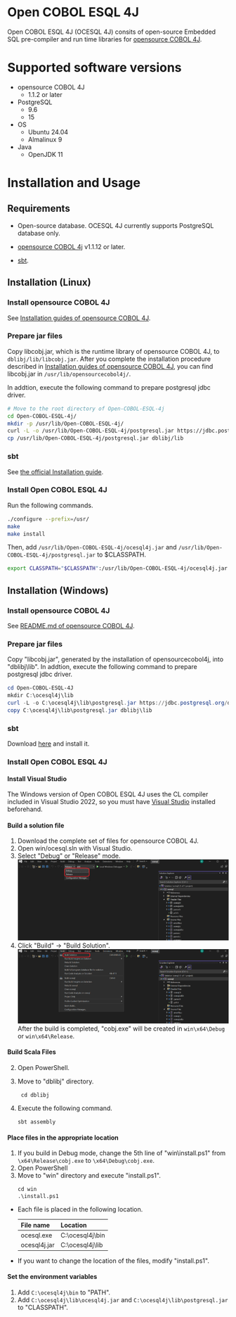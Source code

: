# Open COBOL ESQL 4J

Open COBOL ESQL 4J (OCESQL 4J) consits of open-source Embedded SQL pre-compiler and run time libraries for [opensource COBOL 4J](https://github.com/opensourcecobol/opensourcecobol4j).

# Supported software versions

* opensource COBOL 4J
  * 1.1.2 or later
* PostgreSQL
  * 9.6
  * 15
* OS
  * Ubuntu 24.04
  * Almalinux 9
* Java
  * OpenJDK 11

# Installation and Usage

## Requirements

* Open-source database.
  OCESQL 4J currently supports PostgreSQL database only.

* [opensource COBOL 4j](https://github.com/opensourcecobol/opensourcecobol4j) v1.1.12 or later.

* [sbt](https://www.scala-sbt.org/).


## Installation (Linux)

### Install opensource COBOL 4J

See [Installation guides of opensource COBOL 4J](https://github.com/opensourcecobol/opensourcecobol4j/wiki).

### Prepare jar files

Copy libcobj.jar, which is the runtime library of opensource COBOL 4J, to `dblibj/lib/libcobj.jar`.
After you complete the installation procedure described in [Installation guides of opensource COBOL 4J](https://github.com/opensourcecobol/opensourcecobol4j/wiki), you can find libcobj.jar in `/usr/lib/opensourcecobol4j/`.

In addtion, execute the following command to prepare postgresql jdbc driver.

```sh
# Move to the root directory of Open-COBOL-ESQL-4j
cd Open-COBOL-ESQL-4j/
mkdir -p /usr/lib/Open-COBOL-ESQL-4j/
curl -L -o /usr/lib/Open-COBOL-ESQL-4j/postgresql.jar https://jdbc.postgresql.org/download/postgresql-42.2.24.jar
cp /usr/lib/Open-COBOL-ESQL-4j/postgresql.jar dblibj/lib
```

### sbt

See [the official Installation guide](https://www.scala-sbt.org/1.x/docs/Installing-sbt-on-Linux.html).

### Install Open COBOL ESQL 4J

Run the following commands.

```sh
./configure --prefix=/usr/
make
make install
```

Then, add `/usr/lib/Open-COBOL-ESQL-4j/ocesql4j.jar` and `/usr/lib/Open-COBOL-ESQL-4j/postgresql.jar` to $CLASSPATH.

```sh
export CLASSPATH="$CLASSPATH":/usr/lib/Open-COBOL-ESQL-4j/ocesql4j.jar:/usr/lib/Open-COBOL-ESQL-4j/postgresql.jar
```

## Installation (Windows)
### Install opensource COBOL 4J

See [README.md of opensource COBOL 4J](https://github.com/opensourcecobol/opensourcecobol4j/blob/develop/README.md).

### Prepare jar files
Copy "libcobj.jar", generated by the installation of opensourcecobol4j, into "dblibj\lib".
In addtion, execute the following command to prepare postgresql jdbc driver.
  
```powershell
cd Open-COBOL-ESQL-4J
mkdir C:\ocesql4j\lib
curl -L -o C:\ocesql4j\lib\postgresql.jar https://jdbc.postgresql.org/download/postgresql-42.2.24.jar
copy C:\ocesql4j\lib\postgresql.jar dblibj\lib
```

### sbt
Download [here](https://www.scala-sbt.org/download/) and install it.

### Install Open COBOL ESQL 4J
#### Install Visual Studio
The Windows version of Open COBOL ESQL 4J uses the CL compiler included in Visual Studio 2022, so you must have [Visual Studio](https://visualstudio.microsoft.com/) installed beforehand.


#### Build a solution file
1. Download the complete set of files for opensource COBOL 4J.
2. Open win/ocesql.sln with Visual Studio.
3. Select "Debug" or "Release" mode.
![alt text](image/readme1.png)
4. Click "Build" -> "Build Solution".
![alt text](image/readme2.png)
After the build is completed, "cobj.exe" will be created in `win\x64\Debug` or `win\x64\Release`.

#### Build Scala Files
2. Open PowerShell.

3. Move to "dblibj" directory.
   ```
    cd dblibj
   ```
4. Execute the following command.
   ```
   sbt assembly
   ```

#### Place files in the appropriate location
1. If you build in Debug mode, change the 5th line of "win\install.ps1" from `\x64\Release\cobj.exe` to `\x64\Debug\cobj.exe`.
2. Open PowerShell
3. Move to "win" directory and execute "install.ps1".  
    ```
    cd win
    .\install.ps1
    ```
* Each file is placed in the following location. 

    | File name | Location |
    |---|---|
    | ocesql.exe | C:\ocesql4j\bin |
    | ocesql4j.jar | C:\ocesql4j\lib |

*  If you want to change the location of the files, modify "install.ps1".

#### Set the environment variables
1. Add `C:\ocesql4j\bin` to "PATH".
2. Add `C:\ocesql4j\lib\ocesql4j.jar` and `C:\ocesql4j\lib\postgresql.jar` to "CLASSPATH".